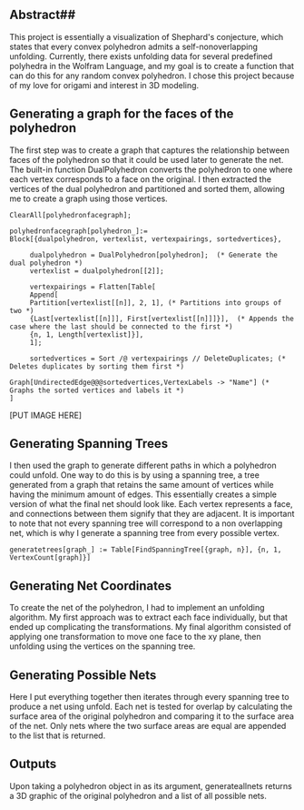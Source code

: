 ## Abstract##

This project is essentially a visualization of Shephard's conjecture, which states that every convex polyhedron admits a self-nonoverlapping unfolding. Currently, there exists unfolding data for several predefined polyhedra in the Wolfram Language, and my goal is to create a function that can do this for any random convex polyhedron. I chose this project because of my love for origami and interest in 3D modeling.

## Generating a graph for the faces of the polyhedron

The first step was to create a graph that captures the relationship between faces of the polyhedron so that it could be used later to generate the net. The built-in function DualPolyhedron converts the polyhedron to one where each vertex corresponds to a face on the original. I then extracted the vertices of the dual polyhedron and partitioned and sorted them, allowing me to create a graph using those vertices.

    ClearAll[polyhedronfacegraph];
    
    polyhedronfacegraph[polyhedron_]:= 
    Block[{dualpolyhedron, vertexlist, vertexpairings, sortedvertices},
    
    	 dualpolyhedron = DualPolyhedron[polyhedron];  (* Generate the dual polyhedron *)
         vertexlist = dualpolyhedron[[2]];   
         
         vertexpairings = Flatten[Table[
         Append[
         Partition[vertexlist[[n]], 2, 1], (* Partitions into groups of two *)
         {Last[vertexlist[[n]]], First[vertexlist[[n]]]}],  (* Appends the case where the last should be connected to the first *)
         {n, 1, Length[vertexlist]}], 
         1];
         
         sortedvertices = Sort /@ vertexpairings // DeleteDuplicates; (* Deletes duplicates by sorting them first *)
    
    Graph[UndirectedEdge@@@sortedvertices,VertexLabels -> "Name"] (* Graphs the sorted vertices and labels it *)
    ]
[PUT IMAGE HERE]

## Generating Spanning Trees 
I then used the graph to generate different paths in which a polyhedron could unfold. One way to do this is by using a spanning tree, a tree generated from a graph that retains the same amount of vertices while having the minimum amount of edges. This essentially creates a simple version of what the final net should look like. Each vertex represents a face, and connections between them signify that they are adjacent. It is important to note that not every spanning tree will correspond to a non overlapping net, which is why I generate a spanning tree from every possible vertex.

    generatetrees[graph_] := Table[FindSpanningTree[{graph, n}], {n, 1, VertexCount[graph]}]

## Generating Net Coordinates
To create the net of the polyhedron, I had to implement an unfolding algorithm. My first approach was to extract each face individually, but that ended up complicating the transformations. My final algorithm consisted of applying one transformation to move one face to the xy plane, then unfolding using the vertices on the spanning tree. 

## Generating Possible Nets
Here I put everything together then iterates through every spanning tree to produce a net using unfold. Each net is tested for overlap by calculating the surface area of the original polyhedron and comparing it to the surface area of the net. Only nets where the two surface areas are equal are appended to the list that is returned.

## Outputs
Upon taking a polyhedron object in as its argument, generateallnets returns a 3D graphic of the original polyhedron and a list of all possible nets.

